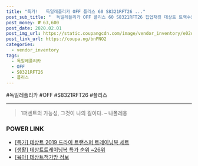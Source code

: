 ```yaml
--- 
title: "특가!   독일레플리카 OFF 플리스 60 S8321RFT26 ..." 
post_sub_title: "  독일레플리카 OFF 플리스 60 S8321RFT26 집업재킷 데상트 트랙수트 남성" 
post_money: ₩ 63,600 
post_date: 2020.02.01 
post_img_url: https://static.coupangcdn.com/image/vendor_inventory/e02d/a117721ec3690e12cd058b2948e4dd1c2e133215e23c94d4cb62fc06ef6e.jpg 
post_link_url: https://coupa.ng/bnPNO2 
categories: 
  - vendor_inventory 
tags: 
  - 독일레플리카 
  - OFF 
  - S8321RFT26 
  - 플리스 
--- 
```

  #독일레플리카 #OFF #S8321RFT26 #플리스 
<hr> 

> 1퍼센트의 가능성, 그것이 나의 길이다. – 나폴레옹 


### POWER LINK

* <a href="https://blog.naver.com/santokki14/221792023161" target="_blank">[특가] 데상트 2019 드라이 트랜스퍼 트레이닝복 세트</a>
* <a href="https://blog.naver.com/sakai111/221791599579" target="_blank"> [생활] 데상트트레이닝복 특가 순위 ~26위</a>
* <a href="https://blog.naver.com/fasyy4321/221762933447" target="_blank"> [육아] 데상트책가방 정보 </a>

